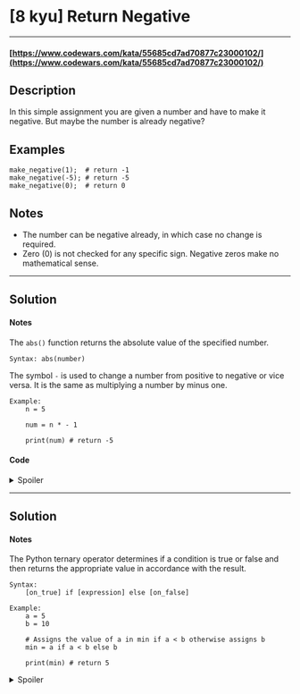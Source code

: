 # [8 kyu] Return Negative

---

#### [https://www.codewars.com/kata/55685cd7ad70877c23000102/](https://www.codewars.com/kata/55685cd7ad70877c23000102/)

## Description

In this simple assignment you are given a number and have to make it negative. But maybe the number is already negative?

## Examples

    make_negative(1);  # return -1
    make_negative(-5); # return -5
    make_negative(0);  # return 0

## Notes

- The number can be negative already, in which case no change is required.
- Zero (0) is not checked for any specific sign. Negative zeros make no mathematical sense.

---

## Solution

#### Notes

The `abs()` function returns the absolute value of the specified number.

    Syntax: abs(number)

The symbol `-` is used to change a number from positive to negative or vice versa. It is the same as multiplying a number by minus one.

    Example:
        n = 5
        
        num = n * - 1

        print(num) # return -5

#### Code

<details>
	<summary>Spoiler</summary>

    def make_negative(number):
        return - abs(number)

</details>

---

## Solution

#### Notes

The Python ternary operator determines if a condition is true or false and then returns the appropriate value in accordance with the result. 

    Syntax: 
        [on_true] if [expression] else [on_false] 

    Example:        
        a = 5 
        b = 10
        
        # Assigns the value of a in min if a < b otherwise assigns b
        min = a if a < b else b
 
        print(min) # return 5

<details>
	<summary>Spoiler</summary>

    def make_negative(number):
        return number if number <= 0 else - number

</details>
